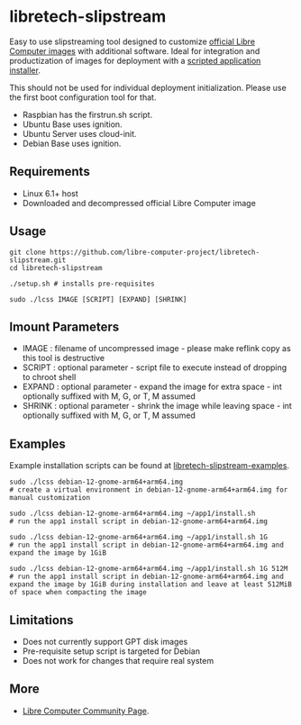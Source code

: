 # libretech-slipstream

Easy to use slipstreaming tool designed to customize [official Libre Computer images](https://distro.libre.computer/ci/) with additional software.
Ideal for integration and productization of images for deployment with a [scripted application installer](https://github.com/libre-computer-project/libretech-slipstream-examples).

This should not be used for individual deployment initialization. Please use the first boot configuration tool for that.

* Raspbian has the firstrun.sh script.
* Ubuntu Base uses ignition.
* Ubuntu Server uses cloud-init.
* Debian Base uses ignition.

## Requirements

* Linux 6.1+ host
* Downloaded and decompressed official Libre Computer image

## Usage

```
git clone https://github.com/libre-computer-project/libretech-slipstream.git
cd libretech-slipstream

./setup.sh # installs pre-requisites

sudo ./lcss IMAGE [SCRIPT] [EXPAND] [SHRINK]
```

## lmount Parameters

* IMAGE : filename of uncompressed image - please make reflink copy as this tool is destructive
* SCRIPT : optional parameter - script file to execute instead of dropping to chroot shell
* EXPAND : optional parameter - expand the image for extra space - int optionally suffixed with  M, G, or T, M assumed
* SHRINK : optional parameter - shrink the image while leaving space - int optionally suffixed with  M, G, or T, M assumed

## Examples

Example installation scripts can be found at [libretech-slipstream-examples](https://github.com/libre-computer-project/libretech-slipstream-examples).

```
sudo ./lcss debian-12-gnome-arm64+arm64.img
# create a virtual environment in debian-12-gnome-arm64+arm64.img for manual customization

sudo ./lcss debian-12-gnome-arm64+arm64.img ~/app1/install.sh
# run the app1 install script in debian-12-gnome-arm64+arm64.img

sudo ./lcss debian-12-gnome-arm64+arm64.img ~/app1/install.sh 1G
# run the app1 install script in debian-12-gnome-arm64+arm64.img and expand the image by 1GiB

sudo ./lcss debian-12-gnome-arm64+arm64.img ~/app1/install.sh 1G 512M
# run the app1 install script in debian-12-gnome-arm64+arm64.img and expand the image by 1GiB during installation and leave at least 512MiB of space when compacting the image
```

## Limitations

* Does not currently support GPT disk images
* Pre-requisite setup script is targeted for Debian
* Does not work for changes that require real system

## More

* [Libre Computer Community Page](https://hub.libre.computer/t/libre-computer-slipstream/3125).
